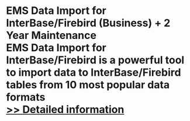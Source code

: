 # EMS Data Import for InterBase/Firebird (Business) + 2 Year Maintenance<br />EMS Data Import for InterBase/Firebird is a powerful tool to import data to InterBase/Firebird tables from 10 most popular data formats<br />[>> Detailed information](https://secure.shareit.com/shareit/product.html?productid=300068029&affiliateid=200057808)